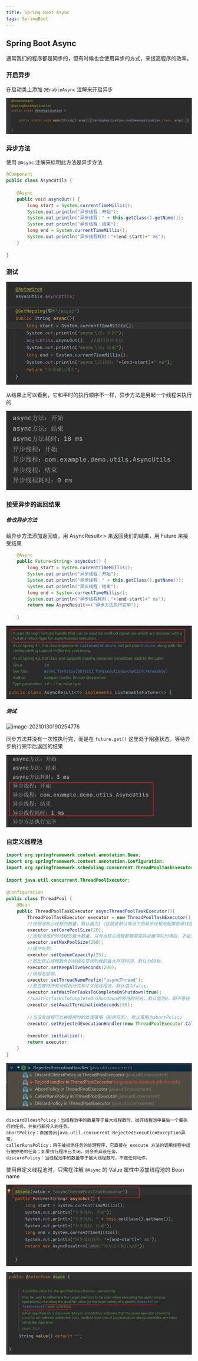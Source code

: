 ```yaml
---
title: Spring Boot Async
tags: SpringBoot
---
```


## Spring Boot Async

通常我们的程序都是同步的，但有时候也会使用异步的方式，来提高程序的效率。



### 开启异步

在启动类上添加 `@EnableAsync` 注解来开启异步

![image-20210130183820379](https://raw.githubusercontent.com/spviancc/spviancc.github.io/master/assets/image-20210130183820379.png)



### 异步方法

使用 `@Async` 注解来标明此方法是异步方法

```java
@Component
public class AsyncUtils {

    @Async
    public void asyncOut() {
        long start = System.currentTimeMillis();
        System.out.println("异步线程：开始");
        System.out.println("异步线程：" + this.getClass().getName());
        System.out.println("异步线程：结束");
        long end = System.currentTimeMillis();
        System.out.println("异步线程耗时："+(end-start)+" ms");
    }

}

```



### 测试

![image-20210130184050140](https://raw.githubusercontent.com/spviancc/spviancc.github.io/master/assets/image-20210130184050140.png)



从结果上可以看到，它和平时的执行顺序不一样，异步方法是另起一个线程来执行的

![image-20210130184234595](https://raw.githubusercontent.com/spviancc/spviancc.github.io/master/assets/image-20210130184234595.png)



### 接受异步的返回结果



##### 修改异步方法

给异步方法添加返回值，用 AsyncResult<> 来返回我们的结果，用 Future<String> 来接受结果

```java
    @Async
    public Future<String> asyncOut() {
        long start = System.currentTimeMillis();
        System.out.println("异步线程：开始");
        System.out.println("异步线程：" + this.getClass().getName());
        System.out.println("异步线程：结束");
        long end = System.currentTimeMillis();
        System.out.println("异步线程耗时："+(end-start)+" ms");
        return new AsyncResult<>("异步方法执行完毕");

    }
```

![image-20210130185952801](https://raw.githubusercontent.com/spviancc/spviancc.github.io/master/assets/image-20210130185952801.png)



##### 测试

![image-20210130190254776](G:\images\image-20210130190254776.png)



同步方法并没有一次性执行完，而是在 `future.get()` 这里处于阻塞状态，等待异步执行完毕后返回的结果

![image-20210130190420374](https://raw.githubusercontent.com/spviancc/spviancc.github.io/master/assets/image-20210130190420374.png)



### 自定义线程池

```java
import org.springframework.context.annotation.Bean;
import org.springframework.context.annotation.Configuration;
import org.springframework.scheduling.concurrent.ThreadPoolTaskExecutor;

import java.util.concurrent.ThreadPoolExecutor;

@Configuration
public class ThreadPool {
    @Bean
    public ThreadPoolTaskExecutor asyncThreadPoolTaskExecutor(){
        ThreadPoolTaskExecutor executor = new ThreadPoolTaskExecutor();
        //线程池核心线程的数量，默认值为1（这就是默认情况下的异步线程池配置使得线程不能被重用的原因）
        executor.setCorePoolSize(20);
        //线程池维护的线程的最大数量，只有当核心线程都被用完并且缓冲队列满后，才会开始申超过请核心线程数的线程，默认值为Integer.MAX_VALUE。
        executor.setMaxPoolSize(200);
        //缓冲队列。
        executor.setQueueCapacity(25);
        //超出核心线程数外的线程在空闲时候的最大存活时间，默认为60秒。
        executor.setKeepAliveSeconds(200);
        //线程名前缀。
        executor.setThreadNamePrefix("asyncThread");
        //是否等待所有线程执行完毕才关闭线程池，默认值为false。
        executor.setWaitForTasksToCompleteOnShutdown(true);
        //waitForTasksToCompleteOnShutdown的等待的时长，默认值为0，即不等待
        executor.setAwaitTerminationSeconds(60);

        //当没有线程可以被使用时的处理策略（拒绝任务），默认策略为abortPolicy
        executor.setRejectedExecutionHandler(new ThreadPoolExecutor.CallerRunsPolicy());

        executor.initialize();
        return executor;
    }
}
```

![image-20210130193657121](https://raw.githubusercontent.com/spviancc/spviancc.github.io/master/assets/image-20210130193657121.png)

```
discardOldestPolicy：当线程池中的数量等于最大线程数时、抛弃线程池中最后一个要执行的任务，并执行新传入的任务。
abortPolicy：直接抛出java.util.concurrent.RejectedExecutionException异常。
callerRunsPolicy：用于被拒绝任务的处理程序，它直接在 execute 方法的调用线程中运行被拒绝的任务；如果执行程序已关闭，则会丢弃该任务。
discardPolicy：当线程池中的数量等于最大线程数时，不做任何动作。
```



使用自定义线程池时，只需在注解 `@Async` 的 Value 属性中添加线程池的 Bean name

![image-20210130194544356](https://raw.githubusercontent.com/spviancc/spviancc.github.io/master/assets/image-20210130194544356.png)

![image-20210130194523295](https://raw.githubusercontent.com/spviancc/spviancc.github.io/master/assets/image-20210130194523295.png)

